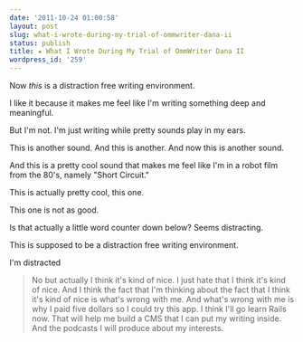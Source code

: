 ```yaml
---
date: '2011-10-24 01:00:58'
layout: post
slug: what-i-wrote-during-my-trial-of-ommwriter-dana-ii
status: publish
title: ★ What I Wrote During My Trial of OmmWriter Dana II
wordpress_id: '259'
---
```


Now _this_ is a distraction free writing environment.

I like it because it makes me feel like I'm writing something deep and meaningful.

But I'm not. I'm just writing while pretty sounds play in my ears.

This is another sound. And this is another. And now this is another sound.

And this is a pretty cool sound that makes me feel like I'm in a robot film from the 80's, namely "Short Circuit."

This is actually pretty cool, this one.

This one is not as good.

Is that actually a little word counter down below? Seems distracting.

This is supposed to be a distraction free writing environment.

I'm distracted


> No but actually I think it's kind of nice. I just hate that I think it's kind of nice. And I think the fact that I'm thinking about the fact that I think it's kind of nice is what's wrong with me. And what's wrong with me is why I paid five dollars so I could try this app. I think I'll go learn Rails now. That will help me build a CMS that I can put my writing inside. And the podcasts I will produce about my interests.
